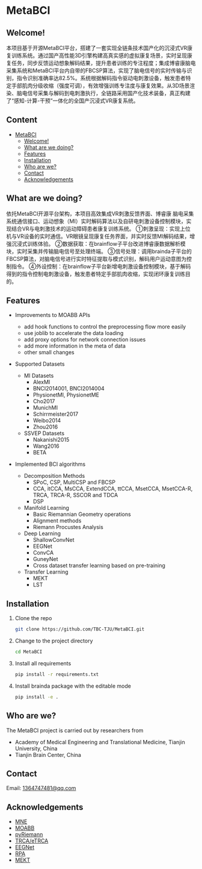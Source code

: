 # MetaBCI

## Welcome! 
本项目基于开源MetaBCI平台，搭建了一套实现全链条技术国产化的沉浸式VR康复训练系统。通过国产高性能3D引擎构建高真实感的虚拟康复场景，实时呈现康复任务，同步反馈运动想象解码结果，提升患者训练的专注程度；集成博睿康脑电采集系统和MetaBCI平台内自带的FBCSP算法，实现了脑电信号的实时传输与识别，指令识别准确率达82.5%。系统根据解码指令驱动电刺激设备，触发患者特定手部肌肉分级收缩（强度可调），有效增强训练专注度与康复效果。从3D场景渲染、脑电信号采集与解码到电刺激执行，全链路采用国产化技术装备，真正构建了“感知-计算-干预”一体化的全国产沉浸式VR康复系统。

## Content

- [MetaBCI](#metabci)
  - [Welcome!](#welcome)
  - [What are we doing?](#what-are-we-doing)
  - [Features](#features)
  - [Installation](#installation)
  - [Who are we?](#who-are-we)
  - [Contact](#contact)
  - [Acknowledgements](#acknowledgements)

## What are we doing?

依托MetaBCI开源平台架构，本项目高效集成VR刺激反馈界面、博睿康
脑电采集系统通信接口、运动想象（MI）实时解码算法以及自研电刺激设备控制模块，实现结合VR与电刺激技术的运动障碍患者康复训练系统。
①刺激呈现：实现上位机与VR设备的实时通信。VR眼镜呈现康复任务界面，并实时反馈MI解码结果，增强沉浸式训练体验。
②数据获取：在brainflow子平台改进博睿康数据解析模块，实时采集并传输脑电信号至处理终端。
③信号处理：调用brainda子平台的FBCSP算法，对脑电信号进行实时特征提取与模式识别，解码用户运动意图为控制指令。
④外设控制：在brainflow子平台新增电刺激设备控制模块，基于解码得到的指令控制电刺激设备，触发患者特定手部肌肉收缩，实现闭环康复训练目的。


## Features

* Improvements to MOABB APIs
   - add hook functions to control the preprocessing flow more easily
   - use joblib to accelerate the data loading
   - add proxy options for network connection issues
   - add more information in the meta of data
   - other small changes

* Supported Datasets
   - MI Datasets
     - AlexMI
     - BNCI2014001, BNCI2014004
     - PhysionetMI, PhysionetME
     - Cho2017
     - MunichMI
     - Schirrmeister2017
     - Weibo2014
     - Zhou2016
   - SSVEP Datasets
     - Nakanishi2015
     - Wang2016
     - BETA

* Implemented BCI algorithms
   - Decomposition Methods
     - SPoC, CSP, MultiCSP and FBCSP
     - CCA, itCCA, MsCCA, ExtendCCA, ttCCA, MsetCCA, MsetCCA-R, TRCA, TRCA-R, SSCOR and TDCA
     - DSP
   - Manifold Learning
     - Basic Riemannian Geometry operations
     - Alignment methods
     - Riemann Procustes Analysis
   - Deep Learning
     - ShallowConvNet
     - EEGNet
     - ConvCA
     - GuneyNet
     - Cross dataset transfer learning based on pre-training
   - Transfer Learning
     - MEKT
     - LST

## Installation

1. Clone the repo
   ```sh
   git clone https://github.com/TBC-TJU/MetaBCI.git
   ```
2. Change to the project directory
   ```sh
   cd MetaBCI
   ```
3. Install all requirements
   ```sh
   pip install -r requirements.txt 
   ```
4. Install brainda package with the editable mode
   ```sh
   pip install -e .
   ```
## Who are we?

The MetaBCI project is carried out by researchers from 
- Academy of Medical Engineering and Translational Medicine, Tianjin University, China
- Tianjin Brain Center, China


## Contact

Email: 1364747481@qq.com

## Acknowledgements
- [MNE](https://github.com/mne-tools/mne-python)
- [MOABB](https://github.com/NeuroTechX/moabb)
- [pyRiemann](https://github.com/alexandrebarachant/pyRiemann)
- [TRCA/eTRCA](https://github.com/mnakanishi/TRCA-SSVEP)
- [EEGNet](https://github.com/vlawhern/arl-eegmodels)
- [RPA](https://github.com/plcrodrigues/RPA)
- [MEKT](https://github.com/chamwen/MEKT)
